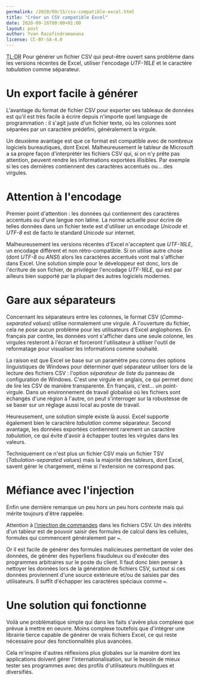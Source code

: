 ```yaml
---
permalink: /2020/09/15/csv-compatible-excel.html
title: "Créer un CSV compatible Excel"
date: 2020-09-16T00:00+01:00
layout: post
author: Yvan Razafindramanana
license: CC-BY-SA-4.0
---
```


<acronym title="En résumé... (Too long; Didn't Read)">TL;DR</acronym>
Pour générer un fichier CSV qui peut-être ouvert sans problème dans les versions récentes de Excel, utiliser l'encodage _UTF-16LE_ et le caractère _tabulation_ comme séparateur.

<!--more-->

# Un export facile à générer

L'avantage du format de fichier CSV pour exporter ses tableaux de données est qu'il est très facile à écrire depuis n'importe quel language de programmation&nbsp;: il s'agit juste d'un fichier texte, où les colonnes sont séparées par un caractère prédéfini, généralement la virgule.

Un deuxième avantage est que ce format est compatible avec de nombreux logiciels bureautiques, dont Excel. Malheureusement le tableur de Microsoft a sa propre façon d'interprétér les fichiers CSV qui, si on n'y prête pas attention, peuvent rendre les informations exportées illisibles. Par exemple si les ces dernières contiennent des caractères accentués ou... des virgules.

# Attention à l'encodage

Premier point d'attention&nbsp;: les données qui contiennent des caractères accentués ou d'une langue non latine. La norme actuelle pour écrire de telles données dans un fichier texte est d'utiliser un encodage _Unicode_ et _UTF-8_ est de facto le standard _Unicode_ sur internet.

Malheureusement les versions récentes d'Excel n'acceptent que _UTF-16LE_, un encodage différent et non rétro-compatible. Si on utilise autre chose (dont _UTF-8_ ou _ANSI_) alors les caractères accentués vont mal s'afficher dans Excel. Une solution simple pour le développeur est donc, lors de l'écriture de son fichier, de privilégier l'encodage _UTF-16LE_, qui est par ailleurs bien supporté par la plupart des autres logiciels modernes.

# Gare aux séparateurs

Concernant les séparateurs entre les colonnes, le format CSV (_Comma-separated values_) utilise normalement une virgule. A l'ouverture du fichier, cela ne pose aucun problème pour les utilisateurs d'Excel anglophones. En français par contre, les données vont s'afficher dans une seule colonne, les virgules resteront à l'écran et forceront l'utilisateur à utiliser l'outil de reformatage pour visualiser les informations comme souhaité.

La raison est que Excel se base sur un paramètre peu connu des options linguistiques de Windows pour déterminer quel séparateur utiliser lors de la lecture des fichiers CSV&nbsp;: l'option _séparateur de liste_ du panneau de configuration de Windows. C'est une virgule en anglais, ce qui permet donc de lire les CSV de manière transparente. En français, c'est... un point-virgule. Dans un environnement de travail globalisé où les fichiers sont échangés d'une région à l'autre, on peut s'interroger sur la robustesse de se baser sur un réglage aussi local au poste de travail.

Heureusement, une solution simple existe là aussi. Excel supporte également bien le caractère _tabulation_ comme séparateur. Second avantage, les données exportées contiennent rarement un caractère _tabulation_, ce qui évite d'avoir à échapper toutes les virgules dans les valeurs.

Techniquement ce n'est plus un fichier CSV mais un fichier TSV (_Tabulation-separated values_) mais la majorité des tableurs, dont Excel, savent gérer le chargement, même si l'extension ne correspond pas.

# Méfiance avec l'injection

Enfin une dernière remarque un peu hors un peu hors contexte mais qui mérite toujours d'être rappelée.

Attention à [l'injection de commandes](https://owasp.org/www-community/attacks/CSV_Injection) dans les fichiers CSV. Un des intérêts d'un tableur est de pouvoir saisir des formules de calcul dans les cellules, formules qui commencent généralement par `=`.

Or il est facile de générer des formules malicieuses permettant de voler des données, de générer des hyperliens frauduleux ou d'exécuter des programmes arbitraires sur le poste du client. Il faut donc bien penser à nettoyer les données lors de la génération de fichiers CSV, surtout si ces données proviennent d'une source extérieure et/ou de saisies par des utilisateurs. Il suffit d'échapper les caractères spéciaux comme `=`.

# Une solution qui fonctionne

Voilà une problématique simple qui dans les faits s'avère plus complexe que prévue à mettre en oeuvre. Moins complexe toutefois que d'intégrer une librairie tierce capable de générer de vrais fichiers Excel, ce qui reste nécessaire pour des fonctionnalités plus avancées.

Cela m'inspire d'autres réflexions plus globales sur la manière dont les applications doivent gérer l'internationalisation, sur le besoin de mieux tester ses programmes avec des profils d'utilisateurs multilingues et diversifiés.
